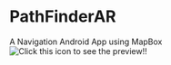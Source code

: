 # PathFinderAR
A Navigation Android App using MapBox
<img src="pathfinder.gif" alt="Click this icon to see the preview!!">
